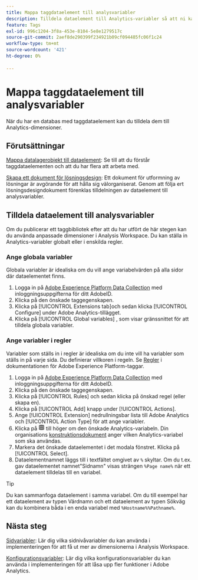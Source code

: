 ```yaml
---
title: Mappa taggdataelement till analysvariabler
description: Tilldela dataelement till Analytics-variabler så att ni kan använda dem som dimensioner i Analysis Workspace.
feature: Tags
exl-id: 996c1204-3f8a-453e-8104-5e8e1279517c
source-git-commit: 2aef8de290399f234921b09cf094485fc06f1c24
workflow-type: tm+mt
source-wordcount: '421'
ht-degree: 0%

---
```



# Mappa taggdataelement till analysvariabler

När du har en databas med taggdataelement kan du tilldela dem till Analytics-dimensioner.

## Förutsättningar

[Mappa datalagerobjekt till dataelement](layer-to-elements.md): Se till att du förstår taggdataelementen och att du har flera att arbeta med.

[Skapa ett dokument för lösningsdesign](../prepare/solution-design.md): Ett dokument för utformning av lösningar är avgörande för att hålla sig välorganiserat. Genom att följa ert lösningsdesigndokument förenklas tilldelningen av dataelement till analysvariabler.

## Tilldela dataelement till analysvariabler

Om du publicerar ett taggbibliotek efter att du har utfört de här stegen kan du använda anpassade dimensioner i Analysis Workspace. Du kan ställa in Analytics-variabler globalt eller i enskilda regler.

### Ange globala variabler

Globala variabler är idealiska om du vill ange variabelvärden på alla sidor där dataelementet finns.

1. Logga in på [Adobe Experience Platform Data Collection](https://experience.adobe.com/data-collection) med inloggningsuppgifterna för ditt AdobeID.
1. Klicka på den önskade taggegenskapen.
1. Klicka på [!UICONTROL Extensions tab]och sedan klicka [!UICONTROL Configure] under Adobe Analytics-tillägget.
1. Klicka på [!UICONTROL Global variables] , som visar gränssnittet för att tilldela globala variabler.

### Ange variabler i regler

Variabler som ställs in i regler är idealiska om du inte vill ha variabler som ställs in på varje sida. Du definierar villkoren i regeln. Se [Regler](https://experienceleague.adobe.com/docs/experience-platform/tags/ui/rules.html) i dokumentationen för Adobe Experience Platform-taggar.

1. Logga in på [Adobe Experience Platform Data Collection](https://experience.adobe.com/data-collection) med inloggningsuppgifterna för ditt AdobeID.
1. Klicka på den önskade taggegenskapen.
1. Klicka på [!UICONTROL Rules] och sedan klicka på önskad regel (eller skapa en).
1. Klicka på [!UICONTROL Add] knapp under [!UICONTROL Actions].
1. Ange [!UICONTROL Extension] nedrullningsbar lista till Adobe Analytics och [!UICONTROL Action Type] för att ange variabler.
1. Klicka på ![Dataelement](assets/data-element.png) till höger om den önskade Analytics-variabeln. Din organisations [konstruktionsdokument](../prepare/solution-design.md) anger vilken Analytics-variabel som ska användas.
1. Markera det önskade dataelementet i det modala fönstret. Klicka på [!UICONTROL Select].
1. Dataelementnamnet läggs till i textfältet omgivet av `%` skyltar. Om du t.ex. gav dataelementet namnet&quot;Sidnamn&quot; visas strängen `%Page name%` när ett dataelement tilldelas till en variabel.

>[!TIP]
>
>Du kan sammanfoga dataelement i samma variabel. Om du till exempel har ett dataelement av typen Värdnamn och ett dataelement av typen Sökväg kan du kombinera båda i en enda variabel med `%Hostname%%Pathname%`.

## Nästa steg

[Sidvariabler](../vars/page-vars/page-variables.md): Lär dig vilka sidnivåvariabler du kan använda i implementeringen för att få ut mer av dimensionerna i Analysis Workspace.

[Konfigurationsvariabler](../vars/config-vars/configuration-variables.md): Lär dig vilka konfigurationsvariabler du kan använda i implementeringen för att låsa upp fler funktioner i Adobe Analytics.
